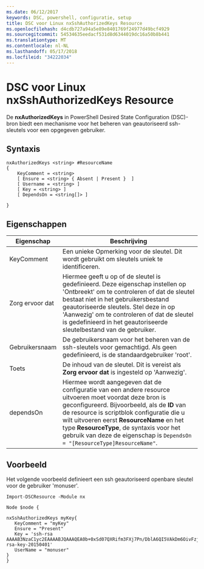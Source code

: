 ```yaml
---
ms.date: 06/12/2017
keywords: DSC, powershell, configuratie, setup
title: DSC voor Linux nxSshAuthorizedKeys Resource
ms.openlocfilehash: d4cdb727a94a5e89e8401769f24977d49bcf4929
ms.sourcegitcommit: 54534635eedacf531d8d6344019dc16a50b8b441
ms.translationtype: MT
ms.contentlocale: nl-NL
ms.lasthandoff: 05/17/2018
ms.locfileid: "34222034"
---
```

# <a name="dsc-for-linux-nxsshauthorizedkeys-resource"></a>DSC voor Linux nxSshAuthorizedKeys Resource

De **nxAuthorizedKeys** in PowerShell Desired State Configuration (DSC)-bron biedt een mechanisme voor het beheren van geautoriseerd ssh-sleutels voor een opgegeven gebruiker.

## <a name="syntax"></a>Syntaxis

```
nxAuthorizedKeys <string> #ResourceName
{
    KeyComment = <string>
    [ Ensure = <string> { Absent | Present }  ]
    [ Username = <string> ]
    [ Key = <string> ]
    [ DependsOn = <string[]> ]

}
```

## <a name="properties"></a>Eigenschappen

|  Eigenschap |  Beschrijving |
|---|---|
| KeyComment| Een unieke Opmerking voor de sleutel. Dit wordt gebruikt om sleutels uniek te identificeren.|
| Zorg ervoor dat| Hiermee geeft u op of de sleutel is gedefinieerd. Deze eigenschap instellen op 'Ontbreekt' om te controleren of dat de sleutel bestaat niet in het gebruikersbestand geautoriseerde sleutels. Stel deze in op 'Aanwezig' om te controleren of dat de sleutel is gedefinieerd in het geautoriseerde sleutelbestand van de gebruiker.|
| Gebruikersnaam| De gebruikersnaam voor het beheren van de ssh-sleutels voor gemachtigd. Als geen gedefinieerd, is de standaardgebruiker 'root'.|
| Toets| De inhoud van de sleutel. Dit is vereist als **Zorg ervoor dat** is ingesteld op 'Aanwezig'.|
| dependsOn | Hiermee wordt aangegeven dat de configuratie van een andere resource uitvoeren moet voordat deze bron is geconfigureerd. Bijvoorbeeld, als de **ID** van de resource is scriptblok configuratie die u wilt uitvoeren eerst **ResourceName** en het type **ResourceType**, de syntaxis voor het gebruik van deze de eigenschap is `DependsOn = "[ResourceType]ResourceName"`.|

## <a name="example"></a>Voorbeeld

Het volgende voorbeeld definieert een ssh geautoriseerd openbare sleutel voor de gebruiker 'monuser'.

```
Import-DSCResource -Module nx

Node $node {

nxSshAuthorizedKeys myKey{
   KeyComment = "myKey"
   Ensure = "Present"
   Key = 'ssh-rsa AAAAB3NzaC1yc2EAAAABJQAAAQEA0b+0xSd07QXRifm3FXj7Pn/DblA6QI5VAkDm6OivFzj3U6qGD1VJ6AAxWPCyMl/qhtpRtxZJDu/TxD8AyZNgc8aN2CljN1hOMbBRvH2q5QPf/nCnnJRaGsrxIqZjyZdYo9ZEEzjZUuMDM5HI1LA9B99k/K6PK2Bc1NLivpu7nbtVG2tLOQs+GefsnHuetsRMwo/+c3LtwYm9M0XfkGjYVCLO4CoFuSQpvX6AB3TedUy6NZ0iuxC0kRGg1rIQTwSRcw+McLhslF0drs33fw6tYdzlLBnnzimShMuiDWiT37WqCRovRGYrGCaEFGTG2e0CN8Co8nryXkyWc6NSDNpMzw== rsa-key-20150401'
   UserName = "monuser"
}
}
```